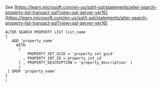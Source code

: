 See [https://learn.microsoft.com/en-us/sql/t-sql/statements/alter-search-property-list-transact-sql?view=sql-server-ver16](https://learn.microsoft.com/en-us/sql/t-sql/statements/alter-search-property-list-transact-sql?view=sql-server-ver16)
```
ALTER SEARCH PROPERTY LIST list_name  
{  
   ADD 'property_name'  
     WITH   
      (   
          PROPERTY_SET_GUID = 'property_set_guid'  
        , PROPERTY_INT_ID = property_int_id  
      [ , PROPERTY_DESCRIPTION = 'property_description' ]  
      )  
 | DROP 'property_name'   
}  
;
```
